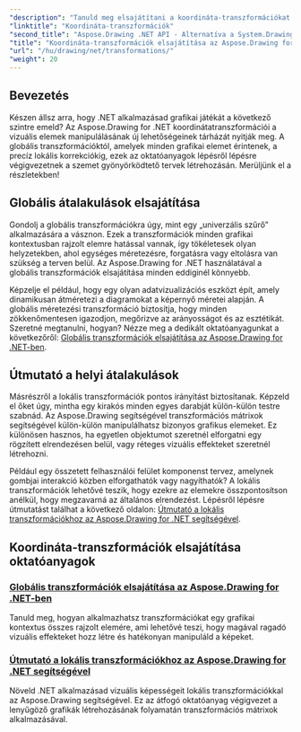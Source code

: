 ```yaml
---
"description": "Tanuld meg elsajátítani a koordináta-transzformációkat az Aspose.Drawing for .NET segítségével. Fedezd fel, hogyan valósíthatsz meg globális és lokális transzformációkat a vizuális kiválóság érdekében."
"linktitle": "Koordináta-transzformációk"
"second_title": "Aspose.Drawing .NET API - Alternatíva a System.Drawing.Common-hoz"
"title": "Koordináta-transzformációk elsajátítása az Aspose.Drawing for .NET programban"
"url": "/hu/drawing/net/transformations/"
"weight": 20
---
```


## Bevezetés

Készen állsz arra, hogy .NET alkalmazásad grafikai játékát a következő szintre emeld? Az Aspose.Drawing for .NET koordinátatranszformációi a vizuális elemek manipulálásának új lehetőségeinek tárházát nyitják meg. A globális transzformációktól, amelyek minden grafikai elemet érintenek, a precíz lokális korrekciókig, ezek az oktatóanyagok lépésről lépésre végigvezetnek a szemet gyönyörködtető tervek létrehozásán. Merüljünk el a részletekben!

## Globális átalakulások elsajátítása

Gondolj a globális transzformációkra úgy, mint egy „univerzális szűrő” alkalmazására a vásznon. Ezek a transzformációk minden grafikai kontextusban rajzolt elemre hatással vannak, így tökéletesek olyan helyzetekben, ahol egységes méretezésre, forgatásra vagy eltolásra van szükség a terven belül. Az Aspose.Drawing for .NET használatával a globális transzformációk elsajátítása minden eddiginél könnyebb.

Képzelje el például, hogy egy olyan adatvizualizációs eszközt épít, amely dinamikusan átméretezi a diagramokat a képernyő méretei alapján. A globális méretezési transzformáció biztosítja, hogy minden zökkenőmentesen igazodjon, megőrizve az arányosságot és az esztétikát. Szeretné megtanulni, hogyan? Nézze meg a dedikált oktatóanyagunkat a következőről: [Globális transzformációk elsajátítása az Aspose.Drawing for .NET-ben](./mastering-global-transformations/).

## Útmutató a helyi átalakulások

Másrészről a lokális transzformációk pontos irányítást biztosítanak. Képzeld el őket úgy, mintha egy kirakós minden egyes darabját külön-külön testre szabnád. Az Aspose.Drawing segítségével transzformációs mátrixok segítségével külön-külön manipulálhatsz bizonyos grafikus elemeket. Ez különösen hasznos, ha egyetlen objektumot szeretnél elforgatni egy rögzített elrendezésen belül, vagy réteges vizuális effekteket szeretnél létrehozni.

Például egy összetett felhasználói felület komponenst tervez, amelynek gombjai interakció közben elforgathatók vagy nagyíthatók? A lokális transzformációk lehetővé teszik, hogy ezekre az elemekre összpontosítson anélkül, hogy megzavarná az általános elrendezést. Lépésről lépésre útmutatást találhat a következő oldalon: [Útmutató a lokális transzformációkhoz az Aspose.Drawing for .NET segítségével](./guide-to-local-transformation/).

## Koordináta-transzformációk elsajátítása oktatóanyagok
### [Globális transzformációk elsajátítása az Aspose.Drawing for .NET-ben](./mastering-global-transformations/)
Tanuld meg, hogyan alkalmazhatsz transzformációkat egy grafikai kontextus összes rajzolt elemére, ami lehetővé teszi, hogy magával ragadó vizuális effekteket hozz létre és hatékonyan manipuláld a képeket.
### [Útmutató a lokális transzformációkhoz az Aspose.Drawing for .NET segítségével](./guide-to-local-transformation/)
Növeld .NET alkalmazásad vizuális képességeit lokális transzformációkkal az Aspose.Drawing segítségével. Ez az átfogó oktatóanyag végigvezet a lenyűgöző grafikák létrehozásának folyamatán transzformációs mátrixok alkalmazásával.